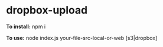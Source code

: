 # dropbox-upload

**To install:** npm i

**To use:** node index.js your-file-src-local-or-web [s3|dropbox]

